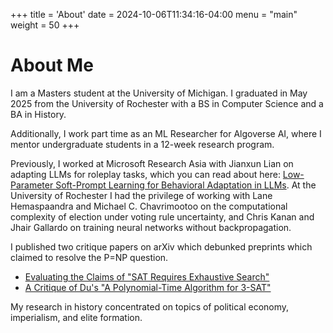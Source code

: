 +++
title = 'About'
date = 2024-10-06T11:34:16-04:00
menu = "main"
weight = 50
+++
# About Me
I am a Masters student at the University of Michigan. I graduated in May 2025 from the University of Rochester with a BS in Computer Science and a BA in History.

Additionally, I work part time as an ML Researcher for Algoverse AI, where I mentor undergraduate students in a 12-week research program.

Previously, I worked at Microsoft Research Asia with Jianxun Lian on adapting LLMs for roleplay tasks, which you can read about here: [Low-Parameter Soft-Prompt Learning for Behavioral Adaptation in LLMs](/posts/low-param-soft-prompt/). At the University of Rochester I had the privilege of working with Lane Hemaspaandra and Michael C. Chavrimootoo on the computational complexity of election under voting rule uncertainty, and Chris Kanan and Jhair Gallardo on training neural networks without backpropagation.

I published two critique papers on arXiv which debunked preprints which claimed to resolve the P=NP question.
 - [Evaluating the Claims of "SAT Requires Exhaustive Search"](/posts/xu-zhou-critique)
 - [A Critique of Du's "A Polynomial-Time Algorithm for 3-SAT"](/posts/du-3sat-critique)

My research in history concentrated on topics of political economy, imperialism, and elite formation.